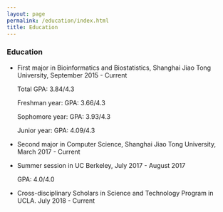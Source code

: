 ```yaml
---
layout: page
permalink: /education/index.html
title: Education
---
```


### Education
- First major in Bioinformatics and Biostatistics, Shanghai Jiao Tong University, September 2015 - Current


  Total GPA: 3.84/4.3

  Freshman year: GPA: 3.66/4.3

  Sophomore year: GPA: 3.93/4.3

  Junior year: GPA: 4.09/4.3


- Second major in Computer Science, Shanghai Jiao Tong University, March 2017 - Current 


- Summer session in UC Berkeley, July 2017 - August 2017


  GPA: 4.0/4.0

- Cross-disciplinary Scholars in Science and Technology Program in UCLA. July 2018 - Current
